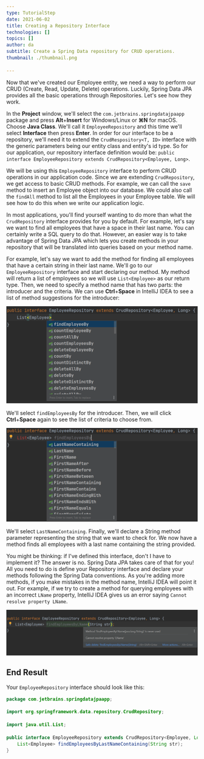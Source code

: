 ```yaml
---
type: TutorialStep
date: 2021-06-02
title: Creating a Repository Interface
technologies: []
topics: []
author: da
subtitle: Create a Spring Data repository for CRUD operations.
thumbnail: ./thumbnail.png

---
```


Now that we've created our Employee entity, we need a way to perform our CRUD (Create, Read, Update, Delete) operations. Luckily, Spring Data JPA provides all the basic operations through Repositories. Let's see how they work.

In the **Project** window, we'll select the `com.jetbrains.springdatajpaapp` package and press **Alt**+**Insert** for Windows/Linux or **⌘N** for macOS. Choose **Java Class**. We'll call it `EmployeeRepository` and this time we'll select **Interface** then press **Enter**. In order for our interface to be a repository, we'll need it to extend the `CrudRespository<T, ID>` interface with the generic parameters being our entity class and entity's id type. So for our application, our repository interface definition would be: `public interface EmployeeRepository extends CrudRepository<Employee, Long>`.

We will be using this `EmployeeRepository` interface to perform CRUD operations in our application code. Since we are extending `CrudRepository`, we get access to basic CRUD methods. For example, we can call the `save` method to insert an Employee object into our database. We could also call the `findAll` method to list all the Employees in your Employee table. We will see how to do this when we write our application logic. 

In most applications, you'll find yourself wanting to do more than what the `CrudRepository` interface provides for you by default.  For example, let's say we want to find all employees that have a space in their last name. You can certainly write a SQL query to do that. However, an easier way is to take advantage of Spring Data JPA which lets you create methods in your repository that will be translated into queries based on your method name. 

For example, let's say we want to add the method for finding all employees that have a certain string in their last name. We'll go to our `EmployeeRepository` interface and start declaring our method. My method will return a list of employees so we will use `List<Employee>` as our return type. Then, we need to specify a method name that has two parts: the introducer and the criteria. We can use **Ctrl**+**Space** in IntelliJ IDEA to see a list of method suggestions for the introducer:

![Repository Method Suggestion Introducer](./RepositoryMethodSuggestion.png)

We'll select `findEmployeesBy` for the introducer. Then, we will click **Ctrl**+**Space** again to see the list of criteria to choose from.

![Repository Method Suggestion Criteria](./RepositoryMethodSuggestion-Criteria.png)

We'll select `LastNameContaining`. Finally, we'll declare a String method parameter representing the string that we want to check for. We now have a method finds all employees with a last name containing the string provided. 

You might be thinking: if I've defined this interface, don't I have to implement it? The answer is no. Spring Data JPA takes care of that for you! All you need to do is define your Repository interface and declare your methods following the Spring Data conventions. As you're adding more methods, if you make mistakes in the method name, IntelliJ IDEA will point it out. For example, if we try to create a method for querying employees with an incorrect `LName` property, IntelliJ IDEA gives us an error saying `Cannot resolve property LName`.

![Method Signature Validation](./MethodSignatureValidation.png)

## End Result

Your `EmployeeRepository` interface should look like this:
```java
package com.jetbrains.springdatajpaapp;

import org.springframework.data.repository.CrudRepository;

import java.util.List;

public interface EmployeeRepository extends CrudRepository<Employee, Long> {
    List<Employee> findEmployeesByLastNameContaining(String str);
}
```

